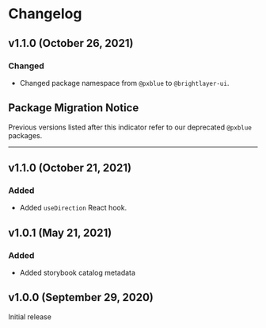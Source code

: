 # Changelog

## v1.1.0 (October 26, 2021)

### Changed

-   Changed package namespace from `@pxblue` to `@brightlayer-ui`.

## Package Migration Notice

Previous versions listed after this indicator refer to our deprecated `@pxblue` packages.

___

## v1.1.0 (October 21, 2021)

### Added

- Added `useDirection` React hook.


## v1.0.1 (May 21, 2021)

### Added

- Added storybook catalog metadata

## v1.0.0 (September 29, 2020)

Initial release
